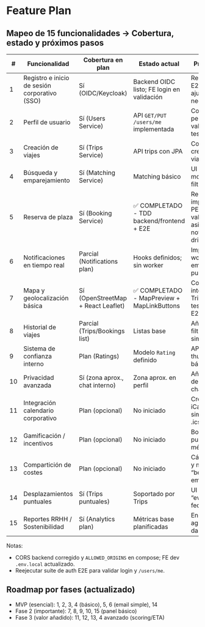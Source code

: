 # Feature Plan

## Mapeo de 15 funcionalidades → Cobertura, estado y próximos pasos

| # | Funcionalidad | Cobertura en plan | Estado actual | Próximos pasos |
|---|----------------|-------------------|---------------|----------------|
| 1 | Registro e inicio de sesión corporativo (SSO) | Sí (OIDC/Keycloak) | Backend OIDC listo; FE login en validación | Re-ejecutar auth E2E tras fix CORS; ajustar FE si necesario |
| 2 | Perfil de usuario | Sí (Users Service) | API `GET/PUT /users/me` implementada | Completar UI perfil; validaciones y tests FE |
| 3 | Creación de viajes | Sí (Trips Service) | API trips con JPA | Completar UI crear/gestionar viajes; tests |
| 4 | Búsqueda y emparejamiento | Sí (Matching Service) | Matching básico | UI búsqueda + mostrar scoring; filtros básicos |
| 5 | Reserva de plaza | Sí (Booking Service) | ✅ COMPLETADO - TDD backend/frontend + E2E | Reglas implementadas: PENDING status, validación asientos, notificaciones, driver cutoff |
| 6 | Notificaciones en tiempo real | Parcial (Notifications plan) | Hooks definidos; sin worker | Implementar worker simple email; preparar push later |
| 7 | Mapa y geolocalización básica | Sí (OpenStreetMap + React Leaflet) | ✅ COMPLETADO - MapPreview + MapLinkButtons | Componentes integrados en Trips/Matches, tests unitarios y E2E |
| 8 | Historial de viajes | Parcial (Trips/Bookings list) | Listas base | Añadir filtros/estadísticas simples |
| 9 | Sistema de confianza interno | Plan (Ratings) | Modelo `Rating` definido | API/FE para thumbs y tags básicas |
| 10 | Privacidad avanzada | Sí (zona aprox., chat interno) | Zona aprox. en perfil | Añadir controles de visibilidad y chat interno later |
| 11 | Integración calendario corporativo | Plan (opcional) | No iniciado | Crear hook iCal/Outlook simple (descarga .ics) |
| 12 | Gamificación / incentivos | Plan (opcional) | No iniciado | Bocetar puntos/badges; métricas base |
| 13 | Compartición de costes | Plan (opcional) | No iniciado | Cálculo estimado y marcado “beneficio empresa” |
| 14 | Desplazamientos puntuales | Sí (Trips puntuales) | Soportado por Trips | UI específica “evento” con fecha/hora |
| 15 | Reportes RRHH / Sostenibilidad | Sí (Analytics plan) | Métricas base planificadas | Endpoint métricas agregadas + dashboard básico |

Notas:
- CORS backend corregido y `ALLOWED_ORIGINS` en compose; FE dev `.env.local` actualizado.
- Reejecutar suite de auth E2E para validar login y `/users/me`.

## Roadmap por fases (actualizado)

- MVP (esencial): 1, 2, 3, 4 (básico), 5, 6 (email simple), 14
- Fase 2 (importante): 7, 8, 9, 10, 15 (panel básico)
- Fase 3 (valor añadido): 11, 12, 13, 4 avanzado (scoring/ETA)

